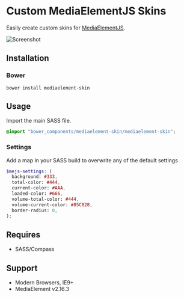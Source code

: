 # Custom MediaElementJS Skins

Easily create custom skins for [MediaElementJS](https://github.com/johndyer/mediaelement).

![Screenshot](http://i.imgur.com/T8q1u9G.jpg)

## Installation

### Bower

```
bower install mediaelement-skin
```

## Usage

Import the main SASS file.

``` scss
@import "bower_components/mediaelement-skin/mediaelement-skin";
```

### Settings

Add a map in your SASS build to overwrite any of the default settings

``` scss
$mejs-settings: (
  background: #333,
  total-color: #444,
  current-color: #AAA,
  loaded-color: #666,
  volume-total-color: #444,
  volume-current-color: #85C028,
  border-radius: 0,
);
```

## Requires

- SASS/Compass

## Support

- Modern Browsers, IE9+
- MediaElement v2.16.3




